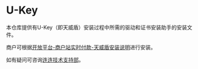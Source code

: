 # U-Key

本仓库提供有U-Key（即天威盾）安装过程中所需的驱动和证书安装助手的安装文件。

商户可根据[开放平台-商户站实时付款-天威盾安装说明](https://zealous-kare-7abde4.netlify.com/docs/send-money/instant/ukey)进行安装。

如有疑问可咨询[连连技术支持部](mailto:tech_support@yintong.com.cn)。